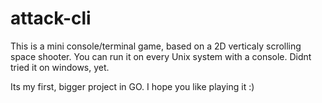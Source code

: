 # attack-cli
This is a mini console/terminal game, based on a 2D verticaly scrolling space shooter. 
You can run it on every Unix system with a console. Didnt tried it on windows, yet.

Its my first, bigger project in GO. I hope you like playing it :)
